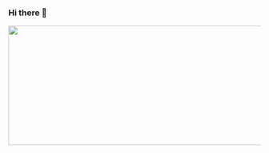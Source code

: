 ### Hi there 👋
<img src = "https://media.giphy.com/media/HscDLzkO8EOTmgkhQP/giphy.gif" width="840" height = "240">

